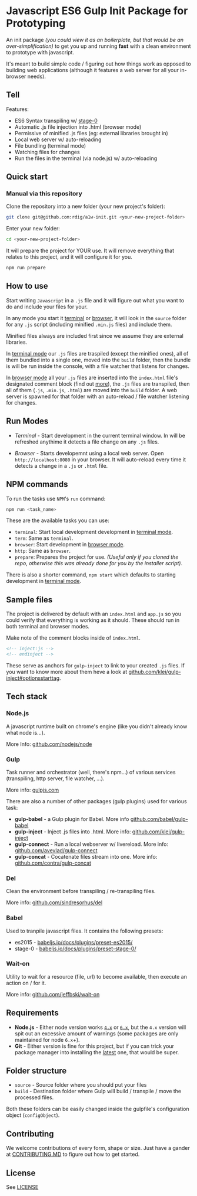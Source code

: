 # Javascript ES6 Gulp Init Package for Prototyping

An init package *(you could view it as an boilerplate, but that would be an over-simplification)* to get you up and running **fast** with a clean environment to prototype with javascript.

It's meant to build simple code / figuring out how things work as opposed to building web applications (although it features a web server for all your in-browser needs).

## Tell

Features:
- ES6 Syntax transpiling w/ [stage-0](https://babeljs.io/docs/plugins/preset-stage-0/)
- Automatic .js file injection into .html (browser mode)
- Permissive of minified .js files (eg: external libraries brought in)
- Local web server w/ auto-reloading
- File bundling (terminal mode)
- Watching files for changes
- Run the files in the terminal (via node.js) w/ auto-reloading

## Quick start

### Manual via this repository

Clone the repository into a new folder (your new project's folder):
```bash
git clone git@github.com:rdig/a1w-init.git <your-new-project-folder>
```

Enter your new folder:
```bash
cd <your-new-project-folder>
```

It will prepare the project for YOUR use. It will remove everything that relates to this project, and it will configure it for you.
```bash
npm run prepare
```

## How to use

Start writing `Javascript` in a `.js` file and it will figure out what you want to do and include your files for your.

In any mode you start it [terminal](#run-modes) or [browser](#run-modes), it will look in the `source` folder for any `.js` script (including minified `.min.js` files) and include them.

Minified files always are included first since we assume they are external libraries.

In [terminal mode](#run-modes) our `.js` files are traspiled (except the minified ones), all of them bundled into a single one, moved into the `build` folder, then the bundle is will be run inside the console, with a file watcher that listens for changes.

In [browser mode](#run-modes) all your `.js` files are inserted into the `index.html` file's designated comment block (find out [more](##sample-files)), the `.js` files are transpiled, then all of them (`.js`, `.min.js`, `.html`) are moved into the `build` folder. A web server is spawned for that folder with an auto-reload / file watcher listening for changes.

## Run Modes

- *Terminal* - Start development in the current terminal window. In will be refreshed anythime it detects a file change on any `.js` files.

- *Browser* - Starts developemnt using a local web server. Open `http://localhost:8080` in your browser. It will auto-reload every time it detects a change in a `.js` or `.html` file.

## NPM commands

To run the tasks use `NPM`'s `run` command:
```bash
npm run <task_name>
```

These are the available tasks you can use:

- `terminal`: Start local development development in [terminal mode](#run-modes).
- `term`: Same as `terminal`.
- `browser`: Start development in [browser mode](#run-modes).
- `http`: Same as `browser`.
- `prepare`: Prepares the project for use. *(Useful only if you cloned the repo, otherwise this was already done for you by the installer script)*.

There is also a shorter command, `npm start` which defaults to starting development in [terminal mode](#run-modes).

## Sample files

The project is delivered by default with an `index.html` and `app.js` so you could verify that everything is working as it should. These should run in both terminal and browser modes.

Make note of the comment blocks inside of `index.html`.

```html
<!-- inject:js -->
<!-- endinject -->
```

These serve as anchors for `gulp-inject` to link to your created `.js` files. If you want to know more about them heve a look at [github.com/klei/gulp-inject#optionsstarttag](https://github.com/klei/gulp-inject#optionsstarttag).

## Tech stack

### Node.js

A javascript runtime built on chrome's engine (like you didn't already know what node is...).

More Info: [github.com/nodejs/node](https://github.com/nodejs/node)

### Gulp

Task runner and orchestrator (well, there's npm...) of various services (transpiling, http server, file watcher, ...).

More info: [gulpjs.com](http://gulpjs.com/)

There are also a number of other packages (gulp plugins) used for various task:
- **gulp-babel** - a Gulp plugin for Babel. More info [github.com/babel/gulp-babel](https://github.com/babel/gulp-babel)
- **gulp-inject** - Inject .js files into .html. More info: [github.com/klei/gulp-inject](https://github.com/klei/gulp-inject)
- **gulp-connect** - Run a local webserver w/ livereload. More info: [github.com/avevlad/gulp-connect](https://github.com/avevlad/gulp-connect)
- **gulp-concat** - Cocatenate files stream into one. More info: [github.com/contra/gulp-concat](https://github.com/contra/gulp-concat)

### Del

Clean the environment before transpiling / re-transpiling files.

More info: [github.com/sindresorhus/del](https://github.com/sindresorhus/del)

### Babel

Used to tranpile javascript files. It contains the following presets:
- es2015 - [babeljs.io/docs/plugins/preset-es2015/](https://babeljs.io/docs/plugins/preset-es2015/)
- stage-0 - [babeljs.io/docs/plugins/preset-stage-0/](https://babeljs.io/docs/plugins/preset-stage-0/)

### Wait-on

Utility to wait for a resource (file, url) to become available, then execute an action on / for it.

More info: [github.com/jeffbski/wait-on](https://github.com/jeffbski/wait-on)

## Requirements

- **Node.js** - Either node version works [`4.x`](https://nodejs.org/en/download/) or [`6.x`](https://nodejs.org/en/download/current/), but the `4.x` version will spit out an excessive amount of warnings (some packages are only maintained for node `6.x`+).
- **Git** - Either version is fine for this project, but if you can trick your package manager into installing the [latest](https://git-scm.com/downloads) one, that would be super.

## Folder structure

- `source` - Source folder where you should put your files
- `build` - Destination folder where Gulp will build / transpile / move the processed files.

Both these folders can be easily changed inside the gulpfile's configuration object (`configObject`).

## Contributing

We welcome contributions of every form, shape or size. Just have a gander at [CONTRIBUTING.MD](./.github/CONTRIBUTING.md) to figure out how to get started.

## License

See [LICENSE](./.github/LICENSE)
